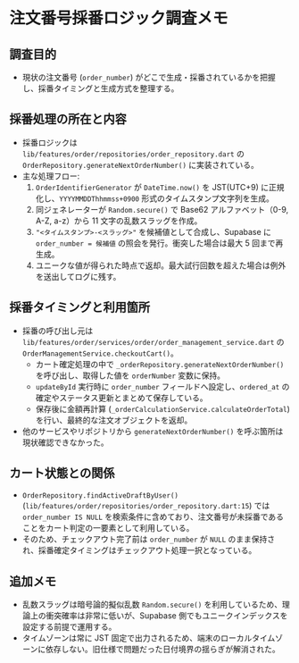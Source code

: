 # 注文番号採番ロジック調査メモ

## 調査目的
- 現状の注文番号 (`order_number`) がどこで生成・採番されているかを把握し、採番タイミングと生成方式を整理する。

## 採番処理の所在と内容
- 採番ロジックは `lib/features/order/repositories/order_repository.dart` の `OrderRepository.generateNextOrderNumber()` に実装されている。
- 主な処理フロー:
  1. `OrderIdentifierGenerator` が `DateTime.now()` を JST(UTC+9) に正規化し、`YYYYMMDDThhmmss+0900` 形式のタイムスタンプ文字列を生成。
  2. 同ジェネレーターが `Random.secure()` で Base62 アルファベット（0-9, A-Z, a-z）から 11 文字の乱数スラッグを作成。
  3. `"<タイムスタンプ>-<スラッグ>"` を候補値として合成し、Supabase に `order_number = 候補値` の照会を発行。衝突した場合は最大 5 回まで再生成。
  4. ユニークな値が得られた時点で返却。最大試行回数を超えた場合は例外を送出してログに残す。

## 採番タイミングと利用箇所
- 採番の呼び出し元は `lib/features/order/services/order/order_management_service.dart` の `OrderManagementService.checkoutCart()`。
  - カート確定処理の中で `_orderRepository.generateNextOrderNumber()` を呼び出し、取得した値を `orderNumber` 変数に保持。
  - `updateById` 実行時に `order_number` フィールドへ設定し、`ordered_at` の確定やステータス更新とまとめて保存している。
  - 保存後に金額再計算 (`_orderCalculationService.calculateOrderTotal`) を行い、最終的な注文オブジェクトを返却。
- 他のサービスやリポジトリから `generateNextOrderNumber()` を呼ぶ箇所は現状確認できなかった。

## カート状態との関係
- `OrderRepository.findActiveDraftByUser()` (`lib/features/order/repositories/order_repository.dart:15`) では `order_number IS NULL` を検索条件に含めており、注文番号が未採番であることをカート判定の一要素として利用している。
- そのため、チェックアウト完了前は `order_number` が `NULL` のまま保持され、採番確定タイミングはチェックアウト処理一択となっている。

## 追加メモ
- 乱数スラッグは暗号論的擬似乱数 `Random.secure()` を利用しているため、理論上の衝突確率は非常に低いが、Supabase 側でもユニークインデックスを設定する前提で運用する。
- タイムゾーンは常に JST 固定で出力されるため、端末のローカルタイムゾーンに依存しない。旧仕様で問題だった日付境界の揺らぎが解消された。
